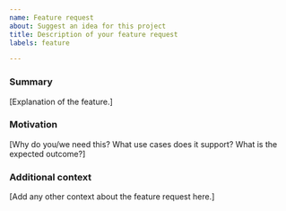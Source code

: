 ```yaml
---
name: Feature request
about: Suggest an idea for this project
title: Description of your feature request
labels: feature

---
```


<!--
NOTE: The issue list is not the place for general questions regarding the usage of the code.
Please consider subscribing to the mailing list instead:
https://groups.google.com/a/flatironinstitute.org/forum/#!forum/triqs
-->

### Summary

[Explanation of the feature.]

### Motivation

[Why do you/we need this? What use cases does it support? What is the expected outcome?]

### Additional context

[Add any other context about the feature request here.]
